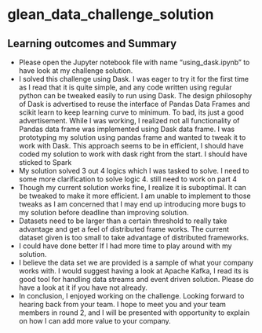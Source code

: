 # glean_data_challenge_solution

## Learning outcomes and Summary
-	Please open the Jupyter notebook file with name “using_dask.ipynb” to have look at my challenge solution.
-	I solved this challenge using Dask. I was eager to try it for the first time as I read that it is quite simple, and any code written using regular python can be tweaked easily to run using Dask. The design philosophy of Dask is advertised to reuse the interface of Pandas Data Frames and scikit learn to keep learning curve to minimum.  To bad, its just a good advertisement. While I was working, I realized not all functionality of Pandas data frame was implemented using Dask data frame. I was prototyping my solution using pandas frame and wanted to tweak it to work with Dask. This approach seems to be in efficient, I should have coded my solution to work with dask right from the start. I should have sticked to Spark 
-	My solution solved 3 out 4 logics which I was tasked to solve. I need to some more clarification to solve logic 4. still need to work on part 4
-	Though my current solution works fine, I realize it is suboptimal. It can be tweaked to make it more efficient. I am unable to implement to those tweaks as I am concerned that I may end up introducing more bugs to my solution before deadline than improving solution.
-	Datasets need to be larger than a certain threshold to really take advantage and get a feel of distributed frame works. The current dataset given is too small to take advantage of distributed frameworks. 
-	I could have done better If I had more time to play around with my solution. 
-	I believe the data set we are provided is a sample of what your company works with. I would suggest having a look at Apache Kafka, I read its is good tool for handling data streams and event driven solution. Please do have a look at it if you have not already. 
-	In conclusion, I enjoyed working on the challenge. Looking forward to hearing back from your team. I hope to meet you and your team members in round 2, and I will be presented with opportunity to explain on how I can add more value to your company. 

